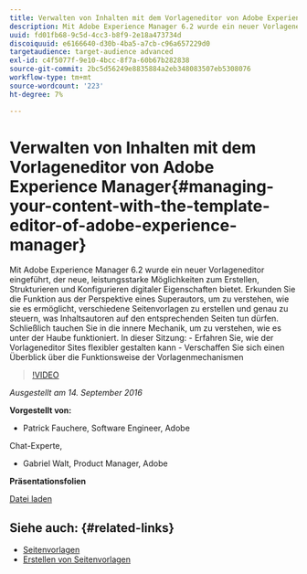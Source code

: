 ```yaml
---
title: Verwalten von Inhalten mit dem Vorlageneditor von Adobe Experience Manager
description: Mit Adobe Experience Manager 6.2 wurde ein neuer Vorlageneditor eingeführt, der neue, leistungsstarke Möglichkeiten zum Erstellen, Strukturieren und Konfigurieren digitaler Eigenschaften bietet. Erkunden Sie die Funktion aus der Perspektive eines Superautors, um zu verstehen, wie sie es ermöglicht, verschiedene Seitenvorlagen zu erstellen und genau zu steuern, was Inhaltsautoren auf den entsprechenden Seiten tun dürfen. Schließlich tauchen Sie in die innere Mechanik, um zu verstehen, wie es unter der Haube funktioniert.
uuid: fd01fb68-9c5d-4cc3-b8f9-2e18a473734d
discoiquuid: e6166640-d30b-4ba5-a7cb-c96a657229d0
targetaudience: target-audience advanced
exl-id: c4f5077f-9e10-4bcc-8f7a-60b67b282838
source-git-commit: 2bc5d56249e8835884a2eb348083507eb5308076
workflow-type: tm+mt
source-wordcount: '223'
ht-degree: 7%

---
```


# Verwalten von Inhalten mit dem Vorlageneditor von Adobe Experience Manager{#managing-your-content-with-the-template-editor-of-adobe-experience-manager}

Mit Adobe Experience Manager 6.2 wurde ein neuer Vorlageneditor eingeführt, der neue, leistungsstarke Möglichkeiten zum Erstellen, Strukturieren und Konfigurieren digitaler Eigenschaften bietet. Erkunden Sie die Funktion aus der Perspektive eines Superautors, um zu verstehen, wie sie es ermöglicht, verschiedene Seitenvorlagen zu erstellen und genau zu steuern, was Inhaltsautoren auf den entsprechenden Seiten tun dürfen. Schließlich tauchen Sie in die innere Mechanik, um zu verstehen, wie es unter der Haube funktioniert. In dieser Sitzung: - Erfahren Sie, wie der Vorlageneditor Sites flexibler gestalten kann - Verschaffen Sie sich einen Überblick über die Funktionsweise der Vorlagenmechanismen

>[!VIDEO](https://video.tv.adobe.com/v/19300/?quality=9)

*Ausgestellt am 14. September 2016*

**Vorgestellt von:**

* Patrick Fauchere, Software Engineer, Adobe

Chat-Experte,

* Gabriel Walt, Product Manager, Adobe

**Präsentationsfolien**

[Datei laden](assets/aem-gems-91416-template-editor.pdf)

## Siehe auch: {#related-links}

* [Seitenvorlagen](https://docs.adobe.com/docs/en/aem/6-2/develop/templates/page-templates-editable.html)
* [Erstellen von Seitenvorlagen](https://docs.adobe.com/docs/en/aem/6-2/author/site-page-features/templates.html)